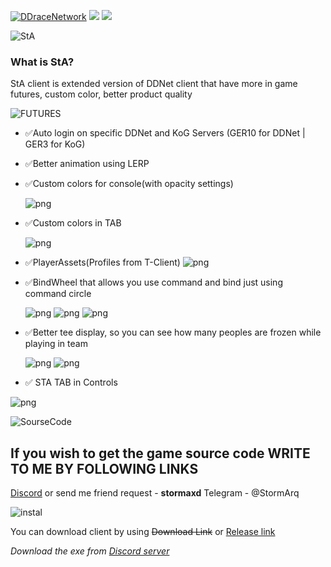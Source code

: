 [![DDraceNetwork](https://cdn.discordapp.com/attachments/1056897504211370004/1176966640504676486/gui_logo.png?ex=6570ca9a&is=655e559a&hm=0d179414b9c0859fe17bd1d34279119cb1145fc47f490c2f333c1b49b344cf76&)](https://ddnet.org) [![](https://github.com/ddnet/ddnet/workflows/Build/badge.svg)](https://github.com/ddnet/ddnet/actions?query=workflow%3ABuild+event%3Apush+branch%3Amaster) [![](https://codecov.io/gh/ddnet/ddnet/branch/master/graph/badge.svg)](https://codecov.io/gh/ddnet/ddnet/branch/master)

![StA](https://cdn.discordapp.com/attachments/1141459005395435692/1182843102864613446/gui_logo.png?ex=65862b7b&is=6573b67b&hm=dc7a2bd1b5b33cc503dbcbfff79c30fd5e36416eef959131be912637e712b0f2&)

### What is StA?

StA client is extended version of DDNet client that have more in game futures, custom color, better product quality

![FUTURES](https://cdn.discordapp.com/attachments/1141459005395435692/1182847520284626986/gui_logo.png?ex=65862f99&is=6573ba99&hm=ba26bf0255b0d6b0e7c69dfa1042ffa4ff39f73b9439e83ef781bea3e19de3fb&)

- ✅Auto login on specific DDNet and KoG Servers (GER10 for DDNet | GER3 for KoG)
- ✅Better animation using LERP
- ✅Custom colors for console(with opacity settings)

  ![png](https://i.imgur.com/QAPSvSr.png)

- ✅Custom colors in TAB

  ![png](https://i.imgur.com/A9wGGtb.png)
- ✅PlayerAssets(Profiles from T-Client)
  ![png](https://i.imgur.com/agtBLGU.jpeg)
- ✅BindWheel that allows you use command and bind just using command circle

  ![png](https://i.imgur.com/VZ0htwS.png)
  ![png](https://i.imgur.com/yUMwSMe.png)
  ![png](https://i.imgur.com/WP5ksYI.png)

- ✅Better tee display, so you can see how many peoples are frozen while playing in team

  ![png](https://i.imgur.com/Ml3TyBZ.png)
  ![png](https://i.imgur.com/FoVW4Ho.png)

- ✅ STA TAB in Controls

 ![png](https://i.imgur.com/w0dnoJQ.png)


![SourseCode](https://cdn.discordapp.com/attachments/1141459005395435692/1182847520053932122/SC.png?ex=65862f99&is=6573ba99&hm=1a106da56775029c8b3679985fbf0714d3ddde9b2e3f634ae70fc5244c211a09&)
## If you wish to get the game source code WRITE TO ME BY FOLLOWING LINKS
[Discord](https://discordapp.com/users/479926515908214795) or send me friend request - **stormaxd**
Telegram - @StormArq

![instal](https://cdn.discordapp.com/attachments/1079075673647362048/1182849982932463736/instal.png?ex=658631e4&is=6573bce4&hm=93b70282d8a7595279778cf07034174b4d7384b271f327cec8925ba47c6f9c60&)

You can download client by using ~~Download Link~~ or [Release link](https://github.com/StormAxs/StA-Extended-DDNet-Client/releases)


_Download the exe from [Discord server](https://discord.gg/MratBSWsMP)_






















